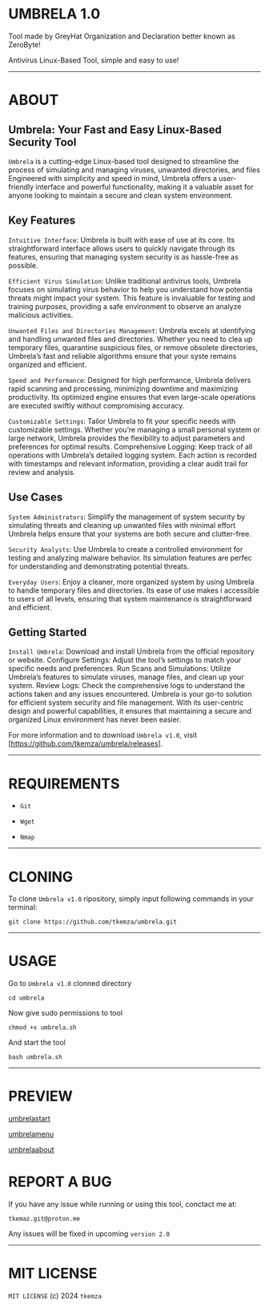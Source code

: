 # UMBRELA 1.0

 Tool made by GreyHat Organization and Declaration better known as ZeroByte!

 Antivirus Linux-Based Tool, simple and easy to use! 

-----
# ABOUT 

## Umbrela: Your Fast and Easy Linux-Based Security Tool

 `Umbrela` is a cutting-edge Linux-based tool designed to streamline the process of simulating and managing viruses, unwanted directories, and files Engineered with simplicity and speed in mind, Umbrela offers a user-friendly interface and powerful functionality, making 
 it a valuable asset for anyone looking to maintain a secure and clean system environment.


## Key Features

 `Intuitive Interface`: Umbrela is built with ease of use at its core. Its straightforward interface allows users to quickly navigate through its features, ensuring that managing system security is as hassle-free as possible. 

 `Efficient Virus Simulation`: Unlike traditional antivirus tools, Umbrela focuses on simulating virus behavior to help you understand how potentia threats might impact your system. This feature is invaluable for testing and training purposes, providing a safe environment to observe an analyze malicious activities. 

 `Unwanted Files and Directories Management`: Umbrela excels at identifying and handling unwanted files and directories. Whether you need to clea up temporary files, quarantine suspicious files, or remove obsolete directories, Umbrela’s fast and reliable algorithms ensure that your syste remains organized and efficient. 

 `Speed and Performance`: Designed for high performance, Umbrela delivers rapid scanning and processing, minimizing downtime and maximizing   productivity. Its optimized engine ensures that even large-scale operations are executed swiftly without compromising accuracy. 

 `Customizable Settings`: Tailor Umbrela to fit your specific needs with customizable settings. Whether you’re managing a small personal system or  large network, Umbrela provides the flexibility to adjust parameters and preferences for optimal results. 
 Comprehensive Logging: Keep track of all operations with Umbrela’s detailed logging system. Each action is recorded with timestamps and relevant information, providing a clear audit trail for review and analysis. 


## Use Cases
 `System Administrators`: Simplify the management of system security by simulating threats and cleaning up unwanted files with minimal effort Umbrela helps ensure that your systems are both secure and clutter-free.

 `Security Analysts`: Use Umbrela to create a controlled environment for testing and analyzing malware behavior. Its simulation features are perfec for understanding and demonstrating potential threats.

 `Everyday Users`: Enjoy a cleaner, more organized system by using Umbrela to handle temporary files and directories. Its ease of use makes i accessible to users of all levels, ensuring that system maintenance is straightforward and efficient.

## Getting Started
 `Install Umbrela`: Download and install Umbrela from the official repository or website.
 Configure Settings: Adjust the tool’s settings to match your specific needs and preferences.
 Run Scans and Simulations: Utilize Umbrela’s features to simulate viruses, manage files, and clean up your system.
 Review Logs: Check the comprehensive logs to understand the actions taken and any issues encountered.
 Umbrela is your go-to solution for efficient system security and file management. With its user-centric design and powerful capabilities, it ensures that maintaining a secure and organized Linux environment has never been easier.

 For more information and to download `Umbrela v1.0`, visit [https://github.com/tkemza/umbrela/releases].

-----
# REQUIREMENTS

- `Git`

- `Wget`

- `Nmap`

-----
# CLONING

 To clone `Umbrela v1.0` ripository, simply input following commands in your terminal:

    git clone https://github.com/tkemza/umbrela.git

-----
# USAGE

 Go to `Umbrela v1.0` clonned directory

    cd umbrela

 Now give sudo permissions to tool

    chmod +x umbrela.sh

 And start the tool

    bash umbrela.sh

-----
# PREVIEW

[umbrelastart](.pic/umbrelastart.png)

[umbrelamenu](.pic/umbrelamenu.png)

[umbrelaabout](.pic/umbrelaabout.png)

# REPORT A BUG

 If you have any issue while running or using this tool, conctact me at:

    tkemaz.git@proton.me

 Any issues will be fixed in upcoming `version 2.0`

-----
# MIT LICENSE

`MIT LICENSE` (c) 2024 `tkemza`

